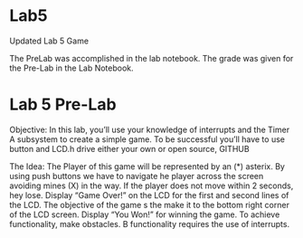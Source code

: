 Lab5
====

Updated Lab 5 Game

The PreLab was accomplished in the lab notebook. The grade was given for the Pre-Lab in the Lab Notebook. 

Lab 5 Pre-Lab
=============

Objective: In this lab, you’ll use your knowledge of interrupts and the Timer A subsystem to create a simple
game. To be successful you’ll have to use button and LCD.h drive either your own or open source, GITHUB


The Idea:
The Player of this game will be represented by an (*) asterix. By using push buttons we have to navigate 
he player across the screen avoiding mines (X) in the way. If the player does not move within 2 seconds, 
hey lose. Display “Game Over!” on the LCD for the first and second lines of the LCD. The objective of the game 
s the make it to the bottom right corner of the LCD screen. Display “You Won!” for winning the game. To achieve 
functionality, make obstacles. B functionality requires the use of interrupts. 

